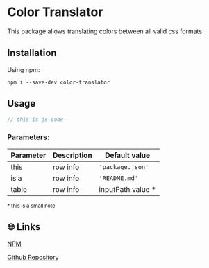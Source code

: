 # Color Translator

This package allows translating colors between all valid css formats

## Installation

Using npm:

```shell
npm i --save-dev color-translator
```

## Usage

```js
// this is js code
```

### Parameters:

| Parameter | Description | Default value      |
| --------- | ----------- | ------------------ |
| this      | row info    | `'package.json'`   |
| is a      | row info    | `'README.md'`      |
| table     | row info    | inputPath value \* |

<sub>\* this is a small note</sub>

## 🌐 Links

[NPM](https://www.npmjs.com/package/color-translator)

[Github Repository](https://github.com/jeronimoek/color-translator)

